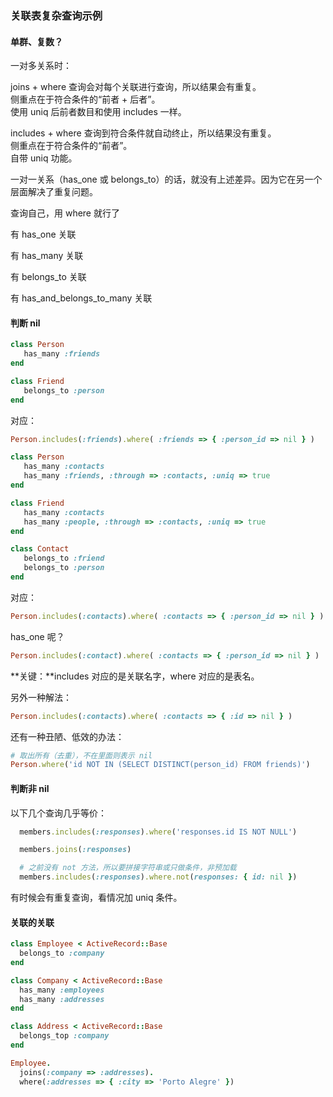 ### 关联表复杂查询示例

#### 单群、复数？

一对多关系时：

joins + where 查询会对每个关联进行查询，所以结果会有重复。
<br>
侧重点在于符合条件的“前者 + 后者”。
<br>
使用 uniq 后前者数目和使用 includes 一样。

includes + where 查询到符合条件就自动终止，所以结果没有重复。
<br>
侧重点在于符合条件的“前者”。
<br>
自带 uniq 功能。

一对一关系（has_one 或 belongs_to）的话，就没有上述差异。因为它在另一个层面解决了重复问题。

查询自己，用 where 就行了

有 has_one 关联

有 has_many 关联

有 belongs_to 关联

有 has_and_belongs_to_many 关联

#### 判断 nil

```ruby
class Person
   has_many :friends
end

class Friend
   belongs_to :person
end
```

对应：

```ruby
Person.includes(:friends).where( :friends => { :person_id => nil } )
```

```ruby
class Person
   has_many :contacts
   has_many :friends, :through => :contacts, :uniq => true
end

class Friend
   has_many :contacts
   has_many :people, :through => :contacts, :uniq => true
end

class Contact
   belongs_to :friend
   belongs_to :person
end
```

对应：

```ruby
Person.includes(:contacts).where( :contacts => { :person_id => nil } )
```

has_one 呢？

```ruby
Person.includes(:contact).where( :contacts => { :person_id => nil } )
```

**关键：**includes 对应的是关联名字，where 对应的是表名。

另外一种解法：

```ruby
Person.includes(:contacts).where( :contacts => { :id => nil } )
```

还有一种丑陋、低效的办法：

```ruby
# 取出所有（去重），不在里面则表示 nil
Person.where('id NOT IN (SELECT DISTINCT(person_id) FROM friends)')
```

#### 判断非 nil

以下几个查询几乎等价：

```ruby
  members.includes(:responses).where('responses.id IS NOT NULL')

  members.joins(:responses)

  # 之前没有 not 方法，所以要拼接字符串或只做条件，非预加载
  members.includes(:responses).where.not(responses: { id: nil })
```

有时候会有重复查询，看情况加 uniq 条件。

#### 关联的关联

```ruby
class Employee < ActiveRecord::Base
  belongs_to :company
end

class Company < ActiveRecord::Base
  has_many :employees
  has_many :addresses
end

class Address < ActiveRecord::Base
  belongs_top :company
end
```

```ruby
Employee.
  joins(:company => :addresses).
  where(:addresses => { :city => 'Porto Alegre' })
```

